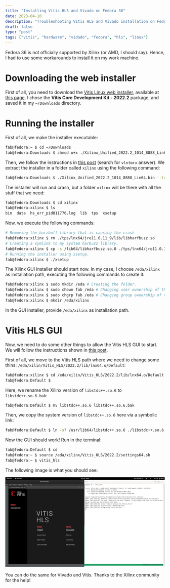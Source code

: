 ```yaml
---
title: "Installing Vitis HLS and Vivado on Fedora 36"
date: 2023-04-10
description: "Troubleshooting Vitis HLS and Vivado installation on Fedora, which is not offically supported by AMD."
draft: false
type: "post"
tags: ["vitis", "hardware", "vidado", "fedora", "hls", "linux"]
---
```


Fedora 36 is not officially supported by Xilinx (or AMD, I should say). Hence, I had to use some workarounds to install it on my work machine.

# Downloading the web installer

First of all, you need to download the [Vitis Linux web installer](https://www.xilinx.com/member/forms/download/xef.html?filename=Xilinx_Unified_2022.2_1014_8888_Lin64.bin), available at [this page](https://www.xilinx.com/support/download/index.html/content/xilinx/en/downloadNav/vitis.html). I chose the **Vitis Core Development Kit - 2022.2** package, and saved it in my `~/Downloads` directory.

# Running the installer

First of all, we make the installer executable:

```bash
fab@fedora:~ $ cd ~/Downloads
fab@fedora:Downloads $ chmod u+x ./Xilinx_Unified_2022.2_1014_8888_Lin64.bin
```

Then, we follow the instructions in [this post](https://support.xilinx.com/s/question/0D52E00007Evd2XSAR/vivado-xsetup-jvm-crash-for-full-installer?language=en_US) (search for `vlntmrx` answer). We extract the installer in a folder called `xilinx` using the following command:

```bash
fab@fedora:Downloads $ ./Xilinx_Unified_2022.2_1014_8888_Lin64.bin --target xilinx
```

The installer will run and crash, but a folder `xilinx` will be there with all the stuff that we need:

```bash
fab@fedora:Downloads $ cd xilinx
fab@fedora:xilinx $ ls
bin  data  hs_err_pid811776.log  lib  tps  xsetup
```

Now, we execute the following commands: 

```bash
# Removing the harzbuff library that is causing the crash
fab@fedora:xilinx $ rm ./tps/lnx64/jre11.0.11_9/lib/libharfbuzz.so
# Creating a symlink to my system harbuzz library.
fab@fedora:xilinx $ cp -s /lib64/libharfbuzz.so.0 ./tps/lnx64/jre11.0.11_9/lib/libharfbuzz.so
# Running the installer using xsetup.
fab@fedora:xilinx $ ./xsetup
```

The Xilinx GUI installer should start now. In my case, I choose `/eda/xilinx` as installation path, executing the following commands to create it:

```bash
fab@fedora:xilinx $ sudo mkdir /eda # Creating the folder.
fab@fedora:xilinx $ sudo chown fab /eda # Changing user ownership of the folder.
fab@fedora:xilinx $ sudo chgrp fab /eda # Changing group ownership of the folder.
fab@fedora:xilinx $ mkdir /eda/xilinx
```

In the GUI installer, provide `/eda/xilinx` as installation path.

# Vitis HLS GUI 

Now, we need to do some other things to allow the Vitis HLS GUI to start. We will follow the instructions shown in [this post](https://support.xilinx.com/s/question/0D54U00006TZa0tSAD/vitis-and-vitishls-on-fedora-37?language=en_US). 

First of all, we move to the Vitis HLS path where we need to change some thins: `/eda/xilin/Vitis_HLS/2022.2/lib/lnx64.o/Default`:

```bash
fab@fedora:xilinx $ cd /eda/xilin/Vitis_HLS/2022.2/lib/lnx64.o/Default
fab@fedora:Default $
```

Here, we rename the Xilinx version of `libstdc++.so.6` to `libstdc++.so.6.bak`:

```bash
fab@fedora:Default $ mv libstdc++.so.6 libstdc++.so.6.bak
```

Then, we copy the system version of `libstdc++.so.6` here via a symbolic link:

```bash
fab@fedora:Default $ ln -sf /usr/lib64/libstdc++.so.6 ./libstdc++.so.6
```

Now the GUI should work! Run in the terminal:

```bash
fab@fedora:Default $ cd
fab@fedora:~ $ source /eda/xilinx/Vitis_HLS/2022.2/settings64.sh
fab@fedora:~ $ vitis_hls
```

The following image is what you should see:

![vitis-hls-gui-running](vitis-hls-gui-running.png)

You can do the same for Vivado and Vitis. Thanks to the Xilinx community for the help!

